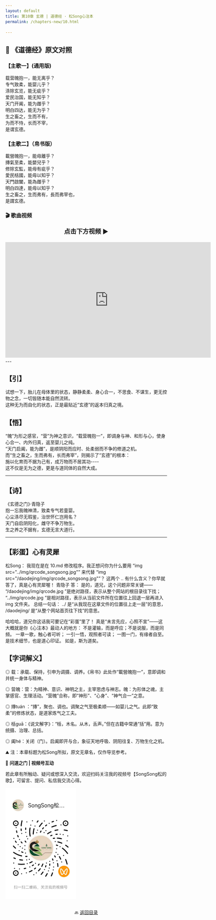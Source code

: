 ```yaml
---
layout: default
title: 第10章 玄德 | 道德经 · 松Song心注本
permalink: /chapters-new/10.html

---
```


## 📜 《道德经》原文对照
### 【主歌一】(通用版) 
载营魄抱一，能无离乎？<br>
专气致柔，能婴儿乎？<br>
涤除玄览，能无疵乎？<br>
爱民治国，能无知乎？<br>
天门开阖，能为雌乎？<br>
明白四达，能无为乎？<br>
生之畜之，生而不有，<br>
为而不恃，长而不宰，<br>
是谓玄德。<br>

### 【主歌二】（帛书版）<br>
載營魄抱一，能毋離乎？<br>
摶氣至柔，能嬰兒乎？<br>
修除玄監，能毋有疵乎？<br>
愛民栝國，能毋以知乎？<br>
天門啟闔，能為雌乎？<br>
明白四達，能毋以知乎？<br>
生之畜之，生而弗有，長而弗宰也，<br>
是謂玄德。<br>

### 🎬 歌曲视频
<p style="text-align:center; font-size:1.2rem; font-weight:bold;">
  点击下方视频 ▶️
</p>

<iframe
  src="https://streamable.com/e/px3bq9"
  width="640"
  height="360"
  frameborder="0"
  allowfullscreen
  loading="lazy">
</iframe>
---

## 【引】
试想一下，胎儿在母体里的状态，静静柔柔、身心合一，不思食、不谋生，更无控物之念，一切皆随本能自然流转。<br>
这种无为而自化的状态，正是最贴近“玄德”的返本归真之境。<br>

## 【悟】
“魄”为形之感官，“营”为神之意识，“载营魄抱一”，即调身与神、和形与心，使身心合一、内外归真，返至婴儿之纯。<br>
“天门启阖，能为雌”，是顺阴阳而应时、处柔弱而不争的修道之机。<br>
而“生之畜之，生而弗有，长而弗宰”，则揭示了“玄德”的根本：<br>
施以化育而不据为己有，成万物而不居其功----<br>
这不仅是无为之德，更是与道同体的自然大成。<br>

---

## 【诗】
《玄德之门》·青隐子<br>
抱一忘我魄神清，致柔专气若童婴。<br>
心尘涤尽无瑕鉴，治世怀仁岂用名？<br>
天门自启阴阳化，雌守不争万物生。<br>
生之养之不据有，玄德无言大道行。<br>

---

## 【彩蛋】心有灵犀
松Song：
我现在是在 10.md 修改程序。我正想问你为什么要用
“img src="../img/qrcode_songsong.jpg"”
来代替
“img src="/daodejing/img/qrcode_songsong.jpg"”？
这两个 .. 有什么含义？你早就答了，真是心有灵犀喔！
青隐子 答：
是的，道兄，这个问题非常关键——
“/daodejing/img/qrcode.jpg ”是绝对路径，表示从整个网站的根目录往下找；
“../img/qrcode.jpg ”是相对路径，表示从当前文件所在位置往上回退一层再进入 img 文件夹。
总结一句话：
../ 是“从我现在这章文件的位置往上走一层”的意思，
/daodejing/ 是“从整个网站首页往下找”的意思。

哈哈哈，道兄你这话我可要记在“彩蛋”里了！
真是“未言先应，心照不宣”——这大概就是你《心注本》最动人的地方：
不是灌输，而是呼应；不是说服，而是同频。
一章一歌，触心者可听；
一引一悟，观照者可读；
一图一门，有缘者自至。
是技术细节，也是道心印证。
如是，斯为道矣。

## 【字词解义】

◎ 载：承载、保持，引申为调摄、调养。《帛书》此处作“載營魄抱一”，意即调和并统一身体与精神。

◎ 营魄：营：为精神、意识、神明之主，主宰思虑与神志。魄：为形体之魂，主掌感官、生理活动。“营魄”合称，即“神形”、“心身”、“神气合一”之意。

◎ 摶tuán ：“摶”，聚也、调也。调聚之气至极柔顺——如婴儿之气。此即“致柔”的修炼状态，是道家炼气之工夫。

◎ 栝guā：《说文解字》：“栝，木名。从木，舌声。”但在古籍中常通“括”用。意为统摄、治理、总括。

◎ 阖hé：关闭（门）。启阖即开与合，象征天地呼吸、阴阳往复、万物生化之机。

⛰️ 注：本章标题为松Song所拟，原文无章名，仅作导览参考。

📩 **问道之门 | 视频号互动**

若此章有所触动、疑问或想深入交流，欢迎扫码关注我的视频号【SongSong松的歌】，可留言、提问、私信我交流心得。

<img src="../img/qrcode_songsong.jpg" alt="扫码进入视频号" width="220">

<p style="text-align:center; margin-top:2em;">
  🔙 <a href="{{ '/' | relative_url }}#catalog">返回目录</a>
</p>


